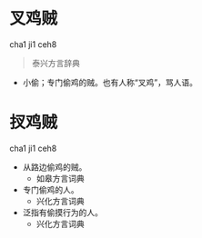 



# 叉鸡贼
cha1 ji1 ceh8
> 泰兴方言辞典
- 小偷；专门偷鸡的贼。也有人称“叉鸡”，骂人语。

# 扠鸡贼
cha1 ji1 ceh8
+ 从路边偷鸡的贼。
  * 如皋方言词典
+ 专门偷鸡的人。
  * 兴化方言词典
+ 泛指有偷摸行为的人。
  * 兴化方言词典
